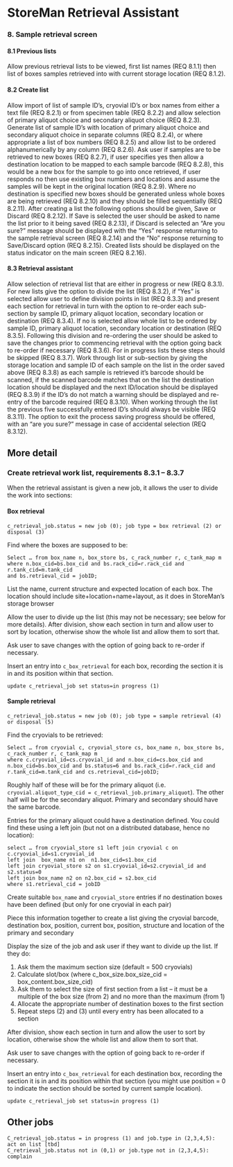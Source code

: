 ﻿# StoreMan Retrieval Assistant

###  8. Sample retrieval screen

#### 8.1	Previous lists

Allow previous retrieval lists to be viewed, first list names (REQ 8.1.1) then list of boxes samples retrieved into with current storage location (REQ 8.1.2).

#### 8.2	Create list

Allow import of list of sample ID’s, cryovial ID’s or box names from either a text file (REQ 8.2.1) or from specimen table (REQ 8.2.2) and allow selection of primary aliquot choice and secondary aliquot choice (REQ 8.2.3). Generate list of sample ID’s with location of primary aliquot choice and secondary aliquot choice in separate columns (REQ 8.2.4), or where appropriate a list of box numbers (REQ 8.2.5) and allow list to be ordered alphanumerically by any column (REQ 8.2.6). Ask user if samples are to be retrieved to new boxes (REQ 8.2.7), if user specifies yes then allow a destination location to be mapped to each sample barcode (REQ 8.2.8), this would be a new box for the sample to go into once retrieved, if user responds no then use existing box numbers and locations and assume the samples will be kept in the original location (REQ 8.2.9). Where no destination is specified new boxes should be generated unless whole boxes are being retrieved (REQ 8.2.10) and they should be filled sequentially (REQ 8.2.11). After creating a list the following options should be given, Save or Discard (REQ 8.2.12). If Save is selected the user should be asked to name the list prior to it being saved (REQ 8.2.13), if Discard is selected an “Are you sure?” message should be displayed with the “Yes” response returning to the sample retrieval screen (REQ 8.2.14) and the “No” response returning to Save/Discard option (REQ 8.2.15). Created lists should be displayed on the status indicator on the main screen (REQ 8.2.16).

#### 8.3	Retrieval assistant

Allow selection of retrieval list that are either in progress or new (REQ 8.3.1). For new lists give the option to divide the list (REQ 8.3.2),
if “Yes” is selected allow user to define division points in list (REQ 8.3.3) and present each section for retrieval in turn with the option to re-order each sub-section by sample ID, primary aliquot location, secondary location or destination (REQ 8.3.4). If no is selected allow whole list to be ordered by sample ID, primary aliquot location, secondary location or destination (REQ 8.3.5). Following this division and re-ordering the user should be asked to save the changes prior to commencing retrieval with the option going back to re-order if necessary (REQ 8.3.6). For in progress lists these steps should be skipped (REQ 8.3.7). Work through list or sub-section by giving the storage location and sample ID of each sample on the list in the order saved above (REQ 8.3.8)
as each sample is retrieved it’s barcode should be scanned, if the scanned barcode matches that on the list the destination location should be displayed and the next ID/location should be displayed (REQ 8.3.9) if the ID’s do not match a warning should be displayed and re-entry of the barcode required (REQ 8.3.10). 
When working through the list the previous five successfully entered ID’s should always be visible (REQ 8.3.11). The option to exit the process saving progress should be offered, with an “are you sure?” message in case of accidental selection (REQ 8.3.12).

## More detail

### Create retrieval work list, requirements 8.3.1 – 8.3.7

When the retrieval assistant is given a new job, it allows the user to divide the work into sections:

#### Box retrieval

    c_retrieval_job.status = new job (0); job type = box retrieval (2) or disposal (3)

Find where the boxes are supposed to be:

    Select … from box_name n, box_store bs, c_rack_number r, c_tank_map m
    where n.box_cid=bs.box_cid and bs.rack_cid=r.rack_cid and r.tank_cid=m.tank_cid
    and bs.retrieval_cid = jobID;

List the name, current structure and expected location of each box.  The location should include site+location+name+layout, as it does in StoreMan’s storage browser

Allow the user to divide up the list (this may not be necessary; see below for more details).  After division, show each section in turn and allow user to sort by location, otherwise show the whole list and allow them to sort that.

Ask user to save changes with the option of going back to re-order if necessary.

Insert an entry into `c_box_retrieval` for each box, recording the section it is in and its position within that section.  

	update c_retrieval_job set status=in progress (1)

#### Sample retrieval

    c_retrieval_job.status = new job (0); job type = sample retrieval (4) or disposal (5)
    
Find the cryovials to be retrieved:

    Select … from cryovial c, cryovial_store cs, box_name n, box_store bs, c_rack_number r, c_tank_map m
    where c.cryovial_id=cs.cryovial_id and n.box_cid=cs.box_cid and n.box_cid=bs.box_cid and bs.status=6 and bs.rack_cid=r.rack_cid and r.tank_cid=m.tank_cid and cs.retrieval_cid=jobID;

Roughly half of these will be for the primary aliquot (i.e. `cryovial.aliquot_type_cid = c_retrieval_job.primary_aliquot`).  The other half will be for the secondary aliquot.  Primary and secondary should have the same barcode.

Entries for the primary aliquot could have a destination defined.  You could find these using a left join (but not on a distributed database, hence no location):

    select … from cryovial_store s1 left join cryovial c on c.cryovial_id=s1.cryovial_id
    left join  box_name n1 on  n1.box_cid=s1.box_cid
    left join cryovial_store s2 on s1.cryovial_id=s2.cryovial_id and s2.status=0
    left join box_name n2 on n2.box_cid = s2.box_cid
    where s1.retrieval_cid = jobID

Create suitable `box_name` and `cryovial_store` entries if no destination boxes have been defined (but only for one cryovial in each pair)

Piece this information together to create a list giving the cryovial barcode, destination box, position, current box, position, structure and location of the primary and secondary

Display the size of the job and ask user if they want to divide up the list.  If they do:

1.	Ask them the maximum section size (default = 500 cryovials)
2.	Calculate slot/box (where c_box_size.box_size_cid = box_content.box_size_cid)
3.	Ask them to select the size of first section from a list – it must be a multiple of the box size (from 2) and no more than the maximum (from 1)
4.	Allocate the appropriate number of destination boxes to the first section
5.	Repeat steps (2) and (3) until every entry has been allocated to a section

After division, show each section in turn and allow the user to sort by location, otherwise show the whole list and allow them to sort that.

Ask user to save changes with the option of going back to re-order if necessary.

Insert an entry into `c_box_retrieval` for each destination box, recording the section it is in and its position within that section (you might use position = 0 to indicate the section should be sorted by current sample location).

    update c_retrieval_job set status=in progress (1)

## Other jobs

    C_retrieval_job.status = in progress (1) and job.type in (2,3,4,5): act on list [tbd]
    C_retrieval_job.status not in (0,1) or job.type not in (2,3,4,5): complain
